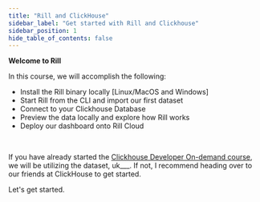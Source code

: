 ```yaml
---
title: "Rill and ClickHouse"
sidebar_label: "Get started with Rill and Clickhouse"
sidebar_position: 1
hide_table_of_contents: false
---
```


**Welcome to Rill**


In this course, we will accomplish the following:

- Install the Rill binary locally [Linux/MacOS and Windows]
- Start Rill from the CLI and import our first dataset
- Connect to your Clickhouse Database
- Preview the data locally and explore how Rill works
- Deploy our dashboard onto Rill Cloud

<br />

If you have already started the <a href ='https://learn.clickhouse.com/visitor_catalog_class/show/1328973/ClickHouse-Developer-Learning-Path' target="_blank"> Clickhouse Developer On-demand course</a>, we will be utilizing the dataset, uk___. If not, I recommend heading over to our friends at ClickHouse to get started.


Let's get started.
